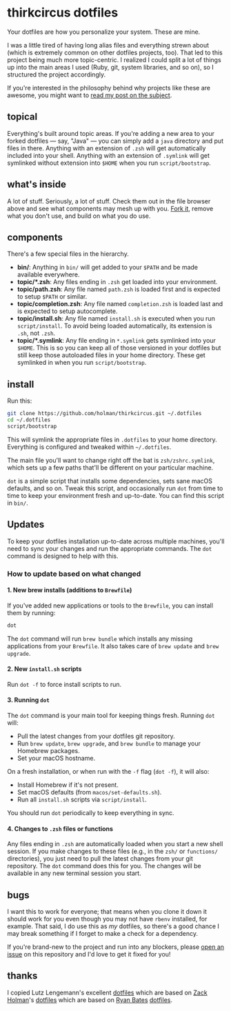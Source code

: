 # thirkcircus dotfiles

Your dotfiles are how you personalize your system. These are mine.

I was a little tired of having long alias files and everything strewn about
(which is extremely common on other dotfiles projects, too). That led to this
project being much more topic-centric. I realized I could split a lot of things
up into the main areas I used (Ruby, git, system libraries, and so on), so I
structured the project accordingly.

If you're interested in the philosophy behind why projects like these are
awesome, you might want to [read my post on the
subject](http://zachholman.com/2010/08/dotfiles-are-meant-to-be-forked/).

## topical

Everything's built around topic areas. If you're adding a new area to your
forked dotfiles — say, "Java" — you can simply add a `java` directory and put
files in there. Anything with an extension of `.zsh` will get automatically
included into your shell. Anything with an extension of `.symlink` will get
symlinked without extension into `$HOME` when you run `script/bootstrap`.

## what's inside

A lot of stuff. Seriously, a lot of stuff. Check them out in the file browser
above and see what components may mesh up with you.
[Fork it](https://github.com/thirkcircus/dotfiles/fork), remove what you don't
use, and build on what you do use.

## components

There's a few special files in the hierarchy.

- **bin/**: Anything in `bin/` will get added to your `$PATH` and be made
  available everywhere.
- **topic/\*.zsh**: Any files ending in `.zsh` get loaded into your
  environment.
- **topic/path.zsh**: Any file named `path.zsh` is loaded first and is
  expected to setup `$PATH` or similar.
- **topic/completion.zsh**: Any file named `completion.zsh` is loaded
  last and is expected to setup autocomplete.
- **topic/install.sh**: Any file named `install.sh` is executed when you run `script/install`. To avoid being loaded automatically, its extension is `.sh`, not `.zsh`.
- **topic/\*.symlink**: Any file ending in `*.symlink` gets symlinked into
  your `$HOME`. This is so you can keep all of those versioned in your dotfiles
  but still keep those autoloaded files in your home directory. These get
  symlinked in when you run `script/bootstrap`.

## install

Run this:

```sh
git clone https://github.com/holman/thirkcircus.git ~/.dotfiles
cd ~/.dotfiles
script/bootstrap
```

This will symlink the appropriate files in `.dotfiles` to your home directory.
Everything is configured and tweaked within `~/.dotfiles`.

The main file you'll want to change right off the bat is `zsh/zshrc.symlink`,
which sets up a few paths that'll be different on your particular machine.

`dot` is a simple script that installs some dependencies, sets sane macOS
defaults, and so on. Tweak this script, and occasionally run `dot` from
time to time to keep your environment fresh and up-to-date. You can find
this script in `bin/`.

## Updates

To keep your dotfiles installation up-to-date across multiple machines, you'll need to sync your changes and run the appropriate commands. The `dot` command is designed to help with this.

### How to update based on what changed

#### 1. New brew installs (additions to `Brewfile`)

If you've added new applications or tools to the `Brewfile`, you can install them by running:

```sh
dot
```

The `dot` command will run `brew bundle` which installs any missing applications from your `Brewfile`. It also takes care of `brew update` and `brew upgrade`.

#### 2. New `install.sh` scripts

Run `dot -f` to force install scripts to run.

#### 3. Running `dot`

The `dot` command is your main tool for keeping things fresh. Running `dot` will:

-   Pull the latest changes from your dotfiles git repository.
-   Run `brew update`, `brew upgrade`, and `brew bundle` to manage your Homebrew packages.
-   Set your macOS hostname.

On a fresh installation, or when run with the `-f` flag (`dot -f`), it will also:

-   Install Homebrew if it's not present.
-   Set macOS defaults (from `macos/set-defaults.sh`).
-   Run all `install.sh` scripts via `script/install`.

You should run `dot` periodically to keep everything in sync.

#### 4. Changes to `.zsh` files or functions

Any files ending in `.zsh` are automatically loaded when you start a new shell session. If you make changes to these files (e.g., in the `zsh/` or `functions/` directories), you just need to pull the latest changes from your git repository. The `dot` command does this for you. The changes will be available in any new terminal session you start.


## bugs

I want this to work for everyone; that means when you clone it down it should
work for you even though you may not have `rbenv` installed, for example. That
said, I do use this as _my_ dotfiles, so there's a good chance I may break
something if I forget to make a check for a dependency.

If you're brand-new to the project and run into any blockers, please
[open an issue](https://github.com/thirkcircus/dotfiles/issues) on this repository
and I'd love to get it fixed for you!

## thanks

I copied Lutz Lengemann's excellent [dotfiles](https://github.com/mobilutz/dotfiles) which are based on [Zack Holman](https://github.com/holman)'s [dotfiles](https://github.com/holman/dotfiles) which are based on [Ryan Bates](https://github.com/ryanb) [dotfiles](https://github.com/ryanb/dotfiles).
